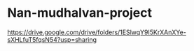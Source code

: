 # Nan-mudhalvan-project
https://drive.google.com/drive/folders/1ESlwqY9I5KrXAnXYe-sXHLfuT5fqsN54?usp=sharing
